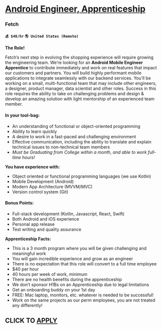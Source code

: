 # [Android Engineer, Apprenticeship ](https://www.remotewlb.com/apply/android-engineer-apprenticeship)  
### Fetch  
#### `💰 $40/hr` `🌎 United States (Remote) `  

**The Role!**

Fetch’s next step in evolving the shopping experience will require growing the engineering team. We’re looking for an **Android Mobile Engineer Apprentice** to contribute immediately and work on real features that impact our customers and partners. You will build highly performant mobile applications to integrate seamlessly with our backend services. You’ll be working on a small, multi-functional team that may include other engineers, a designer, product manager, data scientist and other roles. Success in this role requires the ability to take on challenging problems and design & develop an amazing solution with light mentorship of an experienced team member.

#### **In your tool-bag:**

  * An understanding of functional or object-oriented programming
  * Ability to learn quickly
  * A desire to work in a fast-paced and challenging environment
  * Effective communication, including the ability to translate and explain technical issues to non-technical team members
  * _Must be Graduating from College within a month, and able to work full-time hours!_

**You have experience with:**

  * Object oriented or functional programming languages (we use Kotlin)
  * Mobile Development (Android)
  * Modern App Architecture (MVVM/MVC)
  * Version control system (Git)

#### **Bonus Points:**

  * Full-stack development (Kotlin, Javascript, React, Swift)
  * Both Android and iOS experience
  * Personal app release
  * Test writing and quality assurance

**Apprenticeship Facts:**

  * This is a 3 month program where you will be given challenging and meaningful work
  * You will gain incredible experience and grow as an engineer
  * There is no expectation that this role will convert to a full time employee
  * $40 per hour
  * 40 hours per week of work, minimum
  * There are no health benefits during the apprenticeship
  * We don’t sponsor H1Bs on an Apprenticeship due to legal limitations
  * Get an onboarding buddy on your 1st day
  * FREE: Mac laptop, monitors, etc. whatever is needed to be successful!
  * Work on the same projects as our perm employees, you are not treated any differently!

  
## CLICK TO [APPLY](https://www.remotewlb.com/apply/android-engineer-apprenticeship)

